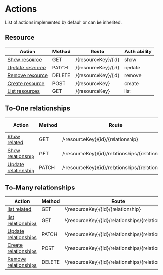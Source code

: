# Actions
List of actions implemented by default or can be inherited.

## Resource
| Action                                    | Method | Route               | Auth ability |
|-------------------------------------------|--------|---------------------|--------------|
| [Show resource][action show resource]     | GET    | /{resourceKey}/{id} | show         |
| [Update resource][action update resource] | PATCH  | /{resourceKey}/{id} | update       |
| [Remove resource][action remove resource] | DELETE | /{resourceKey}/{id} | remove       |
| [Create resource][action create resource] | POST   | /{resourceKey}      | create       |
| [List resources][action list resources]   | GET    | /{resourceKey}      | list         |

[action show resource]: ../src/Action/Resource/ShowResourceAction.php
[action update resource]: ../src/Action/Resource/UpdateResourceAction.php
[action remove resource]: ../src/Action/Resource/RemoveResourceAction.php
[action create resource]: ../src/Action/Resource/CreateResourceAction.php
[action list resources]: ../src/Action/Resource/ListResourcesAction.php

## To-One relationships
| Action                                       | Method | Route                                            | Authentication rules |
|----------------------------------------------|--------|--------------------------------------------------|----------------------|
| [Show related][action show related one]      | GET    | /{resourceKey}/{id}/{relationship}               | show{Relationship}   |
| [Show relationship][action show rel one]     | GET    | /{resourceKey}/{id}/relationships/{relationship} | show{Relationship}   |
| [Update relationship][action update rel one] | PATCH  | /{resourceKey}/{id}/relationships/{relationship} | update{Relationship} |

[action show related one]: ../src/Action/Relationships/ToOne/ShowRelatedAction.php
[action show rel one]: ../src/Action/Relationships/ToOne/ShowRelationshipAction.php
[action update rel one]: ../src/Action/Relationships/ToOne/UpdateRelationshipAction.php

## To-Many relationships
| Action                                         | Method | Route                                            | Authentication rules |
|------------------------------------------------|--------|--------------------------------------------------|----------------------|
| [list related][action list related many]       | GET    | /{resourceKey}/{id}/{relationship}               | show{Relationship}   |
| [list relationships][action list rel many]     | GET    | /{resourceKey}/{id}/relationships/{relationship} | show{Relationship}   |
| [Update relationships][action update rel many] | PATCH  | /{resourceKey}/{id}/relationships/{relationship} | update{Relationship} |
| [Create relationships][action create rel many] | POST   | /{resourceKey}/{id}/relationships/{relationship} | create{Relationship} |
| [Remove relationships][action remove rel many] | DELETE | /{resourceKey}/{id}/relationships/{relationship} | remove{Relationship} |

[action list related many]: ../src/Action/Relationships/ToMany/ListRelatedAction.php
[action list rel many]: ../src/Action/Relationships/ToMany/ListRelationshipsAction.php
[action update rel many]: ../src/Action/Relationships/ToMany/UpdateRelationshipsAction.php
[action create rel many]: ../src/Action/Relationships/ToMany/CreateRelationshipsAction.php
[action remove rel many]: ../src/Action/Relationships/ToMany/RemoveRelationshipsAction.php

